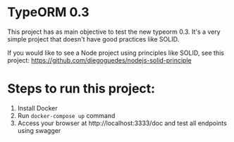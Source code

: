 # TypeORM 0.3
This project has as main objective to test the new typeorm 0.3. It's a very simple project that doesn't have good practices like SOLID.

If you would like to see a Node project using principles like SOLID, see this project: https://github.com/diegoguedes/nodejs-solid-principle

# Steps to run this project:

1. Install Docker
2. Run `docker-compose up` command
3. Access your browser at http://localhost:3333/doc and test all endpoints using swagger
